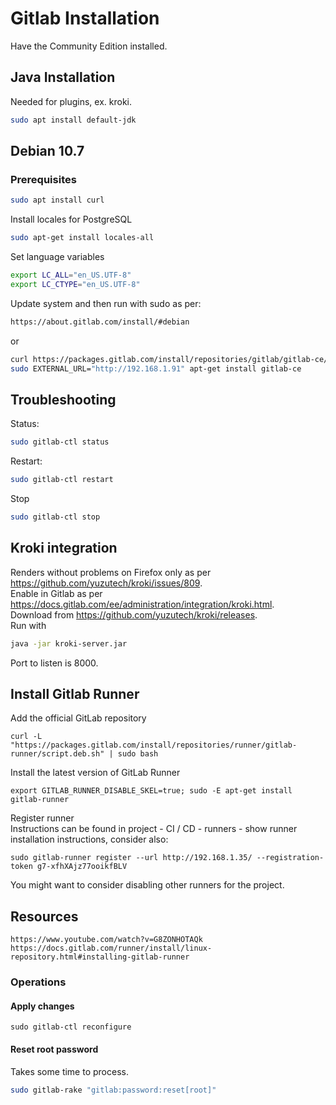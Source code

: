# Gitlab Installation
Have the Community Edition installed.
## Java Installation
Needed for plugins, ex. kroki.
```sh
sudo apt install default-jdk
```
## Debian 10.7
### Prerequisites
```sh
sudo apt install curl
```
Install locales for PostgreSQL
```bash
sudo apt-get install locales-all
```
Set language variables
```bash
export LC_ALL="en_US.UTF-8"
export LC_CTYPE="en_US.UTF-8"
```
Update system and then run with sudo as per:
```html
https://about.gitlab.com/install/#debian
```
or
```sh
curl https://packages.gitlab.com/install/repositories/gitlab/gitlab-ce/script.deb.sh | sudo bash
sudo EXTERNAL_URL="http://192.168.1.91" apt-get install gitlab-ce
```
## Troubleshooting
Status:
```sh
sudo gitlab-ctl status
```
Restart:
```sh
sudo gitlab-ctl restart
```
Stop
```sh
sudo gitlab-ctl stop
```
## Kroki integration
Renders without problems on Firefox only as per https://github.com/yuzutech/kroki/issues/809.  
Enable in Gitlab as per https://docs.gitlab.com/ee/administration/integration/kroki.html.  
Download from https://github.com/yuzutech/kroki/releases.  
Run with 
```sh
java -jar kroki-server.jar
```
Port to listen is 8000.

## Install Gitlab Runner
Add the official GitLab repository
```
curl -L "https://packages.gitlab.com/install/repositories/runner/gitlab-runner/script.deb.sh" | sudo bash
```
Install the latest version of GitLab Runner
```
export GITLAB_RUNNER_DISABLE_SKEL=true; sudo -E apt-get install gitlab-runner
```
Register runner<br/>
Instructions can be found in project - CI / CD - runners - show runner installation instructions, consider also:
```
sudo gitlab-runner register --url http://192.168.1.35/ --registration-token g7-xfhXAjz77ooikfBLV
```
You might want to consider disabling other runners for the project.

## Resources
```
https://www.youtube.com/watch?v=G8ZONHOTAQk
https://docs.gitlab.com/runner/install/linux-repository.html#installing-gitlab-runner
```

### Operations
#### Apply changes
```
sudo gitlab-ctl reconfigure
```
#### Reset root password
Takes some time to process.
```bash
sudo gitlab-rake "gitlab:password:reset[root]"
```

